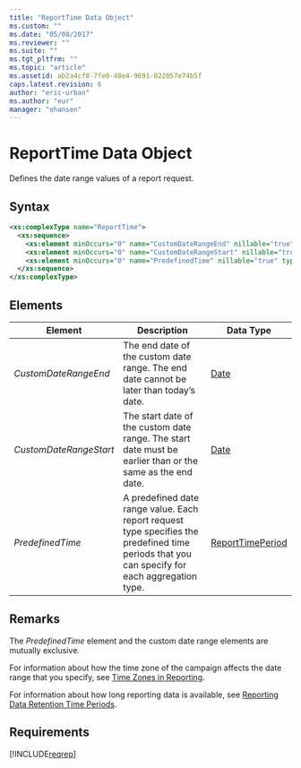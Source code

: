 ```yaml
---
title: "ReportTime Data Object"
ms.custom: ""
ms.date: "05/08/2017"
ms.reviewer: ""
ms.suite: ""
ms.tgt_pltfrm: ""
ms.topic: "article"
ms.assetid: ab2a4cf8-7fe0-48e4-9691-022057e74b5f
caps.latest.revision: 6
author: "eric-urban"
ms.author: "eur"
manager: "ehansen"
---
```

# ReportTime Data Object
Defines the date range values of a report request.

## Syntax

```xml
<xs:complexType name="ReportTime">
  <xs:sequence>
    <xs:element minOccurs="0" name="CustomDateRangeEnd" nillable="true" type="tns:Date" />
    <xs:element minOccurs="0" name="CustomDateRangeStart" nillable="true" type="tns:Date" />
    <xs:element minOccurs="0" name="PredefinedTime" nillable="true" type="tns:ReportTimePeriod" />
  </xs:sequence>
</xs:complexType>
```

## <a name="Elements"></a>Elements

|Element|Description|Data Type|
|-----------|---------------|-------------|
|*CustomDateRangeEnd*|The end date of the custom date range. The end date cannot be later than today’s date.|[Date](../reporting-api/date-data-object.md)|
|*CustomDateRangeStart*|The start date of the custom date range. The start date must be earlier than or the same as the end date.|[Date](../reporting-api/date-data-object.md)|
|*PredefinedTime*|A predefined date range value. Each report request type specifies the predefined time periods that you can specify for each aggregation type.|[ReportTimePeriod](../reporting-api/reporttimeperiod-value-set.md)|

## Remarks
The *PredefinedTime* element and the custom date range elements are mutually exclusive.

For information about how the time zone of the campaign affects the date range that you specify, see [Time Zones in Reporting](http://go.microsoft.com/fwlink/?LinkId=691015).

For information about how long reporting data is available, see [Reporting Data Retention Time Periods](~/concepts/reporting-data-retention-time-periods.md).

## Requirements
[!INCLUDE[reqrep](../reporting-api/includes/reqrep.md)]
